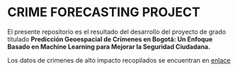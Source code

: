 # CRIME FORECASTING PROJECT

El presente repositorio es el resultado del desarrollo del proyecto de grado titulado <b>Predicción Geoespacial de Crímenes en Bogotá: Un Enfoque Basado en Machine Learning para Mejorar la Seguridad Ciudadana.</b>

Los datos de crimenes de alto impacto recopilados se encuentran en [enlace](datos/crimenes/)